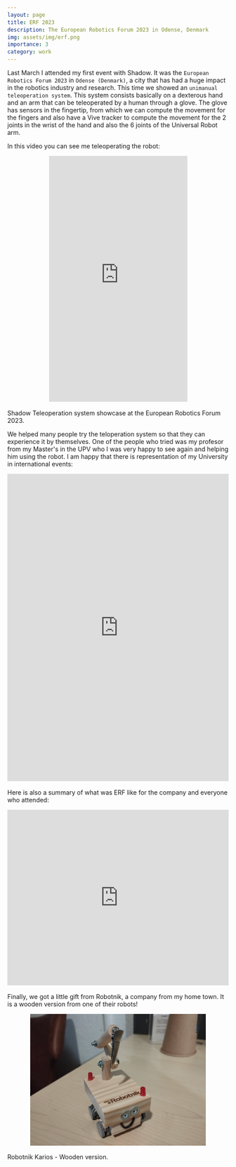 ```yaml
---
layout: page
title: ERF 2023
description: The European Robotics Forum 2023 in Odense, Denmark
img: assets/img/erf.png
importance: 3
category: work
---
```


Last March I attended my first event with Shadow. It was the `European Robotics Forum 2023` in `Odense (Denmark)`, a city that has had a huge impact in the robotics industry and research.
This time we showed an `unimanual teleoperation system`. This system consists basically on a dexterous hand and an arm that can be teleoperated by a human through a glove. The glove has sensors
in the fingertip, from which we can compute the movement for the fingers and also have a Vive tracker to compute the movement for the 2 joints in the wrist of the hand and also the 6 joints of the Universal Robot arm.

In this video you can see me teleoperating the robot:

<p align="center">
    <iframe width="315" height="560"
        src="https://youtube.com/embed/ikhG6QktAnQ"
        title="YouTube video player"
        frameborder="0"
        allow="accelerometer; autoplay; clipboard-write; encrypted-media; gyroscope; picture-in-picture; web-share"
        allowfullscreen>
    </iframe>
</p>
<div class="caption">
Shadow Teleoperation system showcase at the European Robotics Forum 2023.
</div>

We helped many people try the teloperation system so that they can experience it by themselves. One of the people who tried was my profesor from my Master's in the UPV who I was very happy to see again and helping him using the robot. I am happy that there is representation of my University in international events: 

<p align="center">
    <iframe width="504" height="700"
        src="https://www.linkedin.com/embed/feed/update/urn:li:share:7041834622497828864"
        frameborder="0"
        allowfullscreen=""
        title="Embedded post"></iframe>
</p>

Here is also a summary of what was ERF like for the company and everyone who attended:

<p align="center">
    <iframe width="504" height="400"
        src="https://www.linkedin.com/embed/feed/update/urn:li:share:7042572586852974592"
        frameborder="0"
        allowfullscreen=""
        title="Embedded post"></iframe>
</p>

Finally, we got a little gift from Robotnik, a company from my home town. It is a wooden version from one of their robots!

<p align="center">
  <img width="400" height="300" src="/assets/img/robotnik_robot.jpeg">
</p>
<div class="caption">
    Robotnik Karios - Wooden version.
</div>
